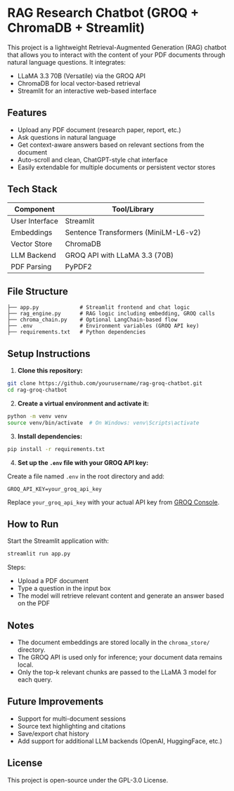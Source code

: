 # RAG Research Chatbot (GROQ + ChromaDB + Streamlit)

This project is a lightweight Retrieval-Augmented Generation (RAG) chatbot that allows you to interact with the content of your PDF documents through natural language questions. It integrates:

- LLaMA 3.3 70B (Versatile) via the GROQ API
- ChromaDB for local vector-based retrieval
- Streamlit for an interactive web-based interface

## Features

- Upload any PDF document (research paper, report, etc.)
- Ask questions in natural language
- Get context-aware answers based on relevant sections from the document
- Auto-scroll and clean, ChatGPT-style chat interface
- Easily extendable for multiple documents or persistent vector stores

## Tech Stack

| Component       | Tool/Library                              |
|------------------|--------------------------------------------|
| User Interface   | Streamlit                                  |
| Embeddings       | Sentence Transformers (MiniLM-L6-v2)       |
| Vector Store     | ChromaDB                                   |
| LLM Backend      | GROQ API with LLaMA 3.3 (70B)              |
| PDF Parsing      | PyPDF2                                     |

## File Structure

```
├── app.py             # Streamlit frontend and chat logic
├── rag_engine.py      # RAG logic including embedding, GROQ calls
├── chroma_chain.py    # Optional LangChain-based flow
├── .env               # Environment variables (GROQ API key)
├── requirements.txt   # Python dependencies
```

## Setup Instructions

1. **Clone this repository:**

```bash
git clone https://github.com/yourusername/rag-groq-chatbot.git
cd rag-groq-chatbot
```

2. **Create a virtual environment and activate it:**

```bash
python -m venv venv
source venv/bin/activate  # On Windows: venv\Scripts\activate
```

3. **Install dependencies:**

```bash
pip install -r requirements.txt
```

4. **Set up the `.env` file with your GROQ API key:**

Create a file named `.env` in the root directory and add:

```
GROQ_API_KEY=your_groq_api_key
```

Replace `your_groq_api_key` with your actual API key from [GROQ Console](https://console.groq.com).

## How to Run

Start the Streamlit application with:

```bash
streamlit run app.py
```

Steps:
- Upload a PDF document
- Type a question in the input box
- The model will retrieve relevant content and generate an answer based on the PDF

## Notes

- The document embeddings are stored locally in the `chroma_store/` directory.
- The GROQ API is used only for inference; your document data remains local.
- Only the top-k relevant chunks are passed to the LLaMA 3 model for each query.

## Future Improvements

- Support for multi-document sessions
- Source text highlighting and citations
- Save/export chat history
- Add support for additional LLM backends (OpenAI, HuggingFace, etc.)

## License

This project is open-source under the GPL-3.0 License.

